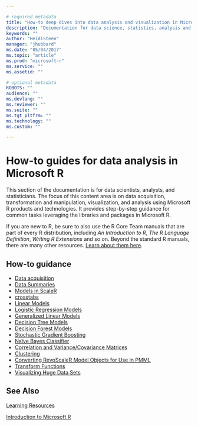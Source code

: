 ```yaml
---

# required metadata
title: "How-to deep dives into data analysis and visualization in Microsoft R"
description: "Documentation for data science, statistics, analysis and visualization using Microsoft R libraries and tools."
keywords: ""
author: "HeidiSteen"
manager: "jhubbard"
ms.date: "05/04/2017"
ms.topic: "article"
ms.prod: "microsoft-r"
ms.service: ""
ms.assetid: ""

# optional metadata
ROBOTS: ""
audience: ""
ms.devlang: ""
ms.reviewer: ""
ms.suite: ""
ms.tgt_pltfrm: ""
ms.technology: ""
ms.custom: ""

---
```


# How-to guides for data analysis in Microsoft R

This section of the documentation is for data scientists, analysts, and statisticians. The focus of this content area is on data acquisition, transformation and manipulation, visualization, and analysis using Microsoft R products and technologies. It provides step-by-step guidance for common tasks leveraging the libraries and packages in Microsoft R.

If you are new to R, be sure to also use the R Core Team manuals that are part of every R distribution, including *An Introduction to R*, *The R Language Definition*, *Writing R Extensions* and so on. Beyond the standard R manuals, there are many other resources. [Learn about them here](../microsoft-r-more-resources.md).

## How-to guidance

* [Data acquisition](how-to-revoscaler-data-import.md)
* [Data Summaries](how-to-revoscaler-data-summaries.md)
* [Models in ScaleR](how-to-revoscaler-models.md)
* [crosstabs](how-to-revoscaler-crosstabs.md)
* [Linear Models](how-to-revoscaler-linear-model.md)
* [Logistic Regression Models](how-to-revoscaler-logistic-regression.md)
* [Generalized Linear Models](how-to-revoscaler-generalized-linear-model.md)
* [Decision Tree Models](how-to-revoscaler-decision-tree.md)
* [Decision Forest Models](how-to-revoscaler-decision-forest.md)
* [Stochastic Gradient Boosting](how-to-revoscaler-boosting.md)
* [Naïve Bayes Classifier](how-to-revoscaler-naive-bayes.md)
* [Correlation and Variance/Covariance Matrices](how-to-revoscaler-covcor.md)
* [Clustering](how-to-revoscaler-cluster.md)
* [Converting RevoScaleR Model Objects for Use in PMML](how-to-developer-pmml.md)
* [Transform Functions](concept-what-is-data-transformations.md)
* [Visualizing Huge Data Sets](how-to-revoscaler-visualize-huge-data-sets.md)

## See Also

[Learning Resources](../microsoft-r-more-resources.md)

[Introduction to Microsoft R](../microsoft-r-getting-started.md)
